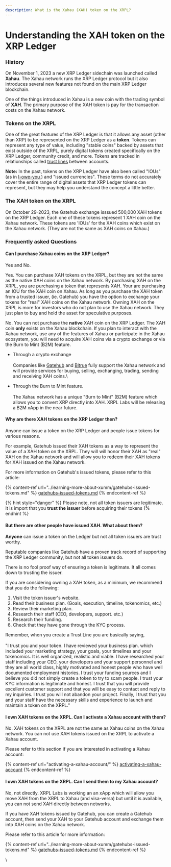```yaml
---
description: What is the Xahau (XAH) token on the XRPL?
---
```


# Understanding the XAH token on the XRP Ledger

### History

On November 1, 2023 a new XRP Ledger sidechain was launched called **Xahau**. The Xahau network runs the XRP Ledger protocol but it also introduces several new features not found on the main XRP Ledger blockchain.&#x20;

One of the things introduced in Xahau is a new coin with the trading symbol of **XAH**. The primary purpose of the XAH token is pay for the transaction costs on the Xahau network.&#x20;

### Tokens on the XRPL

One of the great features of the XRP Ledger is that it allows any asset (other than XRP) to be represented on the XRP Ledger as a **token**. Tokens can represent any type of value, including "stable coins" backed by assets that exist outside of the XRPL, purely digital tokens created specifically on the XRP Ledger, community credit, and more. Tokens are tracked in relationships called [trust lines](https://xrpl.org/trust-lines-and-issuing.html) between accounts.&#x20;

**Note:** In the past, tokens on the XRP Ledger have also been called "IOUs" (as in [I-owe-you ](https://en.wikipedia.org/wiki/IOU)) and "issued currencies". These terms do not accurately cover the entire range of digital assets that XRP Ledger tokens can represent, but they may help you understand the concept a little better.

### The XAH token on the XRPL

On October 29-2023, the Gatehub exchange isssued 500,000 XAH tokens on the XRP Ledger. Each one of these tokens represent 1 XAH coin on the Xahau network. These tokens are 'IOUs' for the XAH coins which exist on the Xahau network. (They are not the same as XAH coins on Xahau.)&#x20;

### Frequently asked Questions

#### Can I purchase Xahau coins on the XRP Ledger?

Yes and No.

Yes. You can purchase XAH tokens on the XRPL, but they are not the same as the native XAH coins on the Xahau network. By purchasing XAH on the XRPL, you are purchasing a token that represents XAH. Your are purchasing an IOU for the XAH coin on Xahau. As long as you purchase the XAH token from a trusted issuer, (ie. Gatehub) you have the option to exchange your tokens for "real" XAH coins on the Xahau network. Owning XAH on the XRPL is more for investors who do not plan to use the Xahau network. They just plan to buy and hold the asset for speculative purposes.

No. You can not purchase the **native** XAH coin on the XRP Ledger. The XAH coin **only** exists on the Xahau blockchain. If you plan to interact with the Xahau network, use any of the features of Xahau or participate in the Xahau ecosystem, you will need to acquire XAH coins via a crypto exchange or via the Burn to Mint (B2M) feature.

* Through a crypto exchange  \
  \
  Companies like [Gatehub](https://gatehub.net/) and [Bitrue](https://www.bitrue.com/home/) fully support the Xahau network and will provide services for buying, selling, exchanging, trading, sending and receiving XAH coins.\

* Through the Burn to Mint feature.\
  \
  The Xahau network has a unique "Burn to Mint" (B2M) feature which allows you to convert XRP directly into XAH. XRPL Labs will be releasing a B2M xApp in the near future.

#### Why are there XAH tokens on the XRP Ledger then?

Anyone can issue a token on the XRP Ledger and people issue tokens for various reasons.&#x20;

For example, Gatehub issued their XAH tokens as a way to represent the value of a XAH token on the XRPL. They will will honor their XAH as "real" XAH on the Xahau network and will allow you to redeem their XAH tokens for XAH issued on the Xahau network.

For more information on Gatehub's issued tokens, please refer to this article:

{% content-ref url="../learning-more-about-xumm/gatehubs-issued-tokens.md" %}
[gatehubs-issued-tokens.md](../learning-more-about-xumm/gatehubs-issued-tokens.md)
{% endcontent-ref %}

{% hint style="danger" %}
Please note, not all token issuers are legitimate. It is import that you **trust the issuer** before acquiring their tokens&#x20;
{% endhint %}

#### But there are other people have issued XAH. What about them?

**Anyone** can issue a token on the Ledger but not all token issuers are trust worthy.

Reputable companies like Gatehub have a proven track record of supporting the XRP Ledger community, but not all token issuers do.

There is no fool proof way of ensuring a token is legitimate. It all comes down to trusting the issuer.

If you are considering owning a XAH token, as a minimum,  we recommend that you do the following:

1. Visit the token issuer's website.
2. Read their business plan. (Goals, execution, timeline, tokenomics, etc.)
3. Review their marketing plan.
4. Research their staff (CEO, developers, support. etc.)
5. Research their funding.
6. Check that they have gone through the KYC process.

Remember, when you create a Trust Line you are basically saying, \
\
"I trust you and your token. I have reviewed your business plan. which included your marketing strategy, your goals, your timelines and your tokenomics. It is well organized, realistic and viable. I have researched your staff including your CEO, your developers and your support personnel and they are all world class, highly motivated and honest people who have well documented employment histories. I trust your funding sources and I believe you did not simply create a token to try to scam people. I trust your KYC information is legitimate and honest. I trust that you will provide excellent customer support and that you will be easy to contact and reply to my inquiries. I trust you will not abandon your project. Finally, I trust that you and your staff have the necessary skills and experience to launch and maintain a token on the XRPL."

#### I own XAH tokens on the XRPL. Can I activate a Xahau account with them?

No. XAH tokens on the XRPL are not the same as Xahau coins on the Xahau network. You can not use XAH tokens issued on the XRPL to activate a Xahau account.

Please refer to this section if you are interested in activating a Xahau account:

{% content-ref url="activating-a-xahau-account/" %}
[activating-a-xahau-account](activating-a-xahau-account/)
{% endcontent-ref %}

#### I own XAH tokens on the XRPL. Can I send them to my Xahau account?

No, not directly. XRPL Labs is working an an xApp which will allow you move XAH from the XRPL to Xahau (and visa-versa) but until it is available, you can not send XAH directly between networks.

If you have XAH tokens issued by Gatehub, you can create a Gatehub account, then send your XAH to your Gatehub account and exchange them into XAH coins on the Xahau network.

Please refer to this article for more information:

{% content-ref url="../learning-more-about-xumm/gatehubs-issued-tokens.md" %}
[gatehubs-issued-tokens.md](../learning-more-about-xumm/gatehubs-issued-tokens.md)
{% endcontent-ref %}



\






